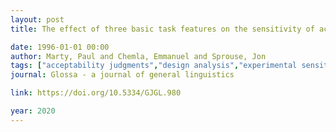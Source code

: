 ```yaml
---
layout: post
title: The effect of three basic task features on the sensitivity of acceptability judgment tasks

date: 1996-01-01 00:00
author: Marty, Paul and Chemla, Emmanuel and Sprouse, Jon
tags: ["acceptability judgments","design analysis","experimental sensitivity","experimental syntax","linguistic methodology","quantitative methods"]
journal: Glossa - a journal of general linguistics

link: https://doi.org/10.5334/GJGL.980

year: 2020
---
```



